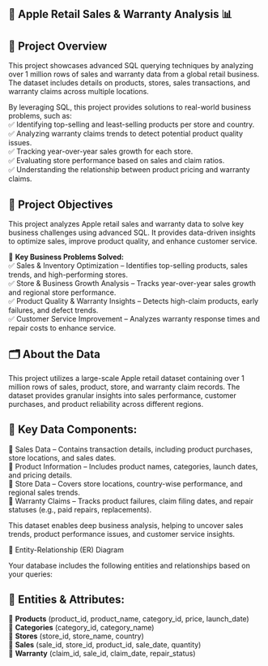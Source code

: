 ## 🍏 Apple Retail Sales & Warranty Analysis 📊

## 📁 Project Overview

This project showcases advanced SQL querying techniques by analyzing over 1 million rows of sales and warranty data from a global retail business. The dataset includes details on products, stores, sales transactions, and warranty claims across multiple locations.

By leveraging SQL, this project provides solutions to real-world business problems, such as:  
✅ Identifying top-selling and least-selling products per store and country.  
✅ Analyzing warranty claims trends to detect potential product quality issues.  
✅ Tracking year-over-year sales growth for each store.  
✅ Evaluating store performance based on sales and claim ratios.  
✅ Understanding the relationship between product pricing and warranty claims.  

## 🎯 Project Objectives

This project analyzes Apple retail sales and warranty data to solve key business challenges using advanced SQL. It provides data-driven insights to optimize sales, improve product quality, and enhance customer service.

🔑 **Key Business Problems Solved:**  
✅ Sales & Inventory Optimization – Identifies top-selling products, sales trends, and high-performing stores.  
✅ Store & Business Growth Analysis – Tracks year-over-year sales growth and regional store performance.  
✅ Product Quality & Warranty Insights – Detects high-claim products, early failures, and defect trends.  
✅ Customer Service Improvement – Analyzes warranty response times and repair costs to enhance service.  

## 🗂 About the Data

This project utilizes a large-scale Apple retail dataset containing over 1 million rows of sales, product, store, and warranty claim records. The dataset provides granular insights into sales performance, customer purchases, and product reliability across different regions.

## 📌 Key Data Components:

🔹 Sales Data – Contains transaction details, including product purchases, store locations, and sales dates.  
🔹 Product Information – Includes product names, categories, launch dates, and pricing details.  
🔹 Store Data – Covers store locations, country-wise performance, and regional sales trends.  
🔹 Warranty Claims – Tracks product failures, claim filing dates, and repair statuses (e.g., paid repairs, replacements).  

This dataset enables deep business analysis, helping to uncover sales trends, product performance issues, and customer service insights.

🔗 Entity-Relationship (ER) Diagram

Your database includes the following entities and relationships based on your queries:

## 📌 Entities & Attributes:

📌 **Products** (product_id, product_name, category_id, price, launch_date)  
📌 **Categories** (category_id, category_name)  
📌 **Stores** (store_id, store_name, country)  
📌 **Sales** (sale_id, store_id, product_id, sale_date, quantity)  
📌 **Warranty** (claim_id, sale_id, claim_date, repair_status)  




